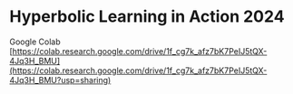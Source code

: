 # Hyperbolic Learning in Action 2024 

Google Colab
[https://colab.research.google.com/drive/1f_cg7k_afz7bK7PeIJ5tQX-4Jq3H_BMU](https://colab.research.google.com/drive/1f_cg7k_afz7bK7PeIJ5tQX-4Jq3H_BMU?usp=sharing)
